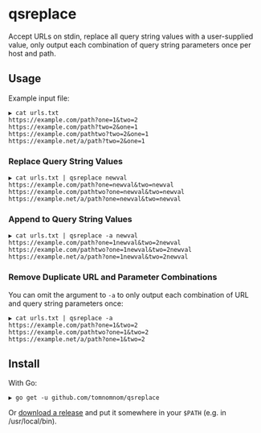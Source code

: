 # qsreplace

Accept URLs on stdin, replace all query string values with a user-supplied value, only output
each combination of query string parameters once per host and path.

## Usage

Example input file:
```
▶ cat urls.txt 
https://example.com/path?one=1&two=2
https://example.com/path?two=2&one=1
https://example.com/pathtwo?two=2&one=1
https://example.net/a/path?two=2&one=1
```

### Replace Query String Values

```
▶ cat urls.txt | qsreplace newval
https://example.com/path?one=newval&two=newval
https://example.com/pathtwo?one=newval&two=newval
https://example.net/a/path?one=newval&two=newval
```

### Append to Query String Values

```
▶ cat urls.txt | qsreplace -a newval
https://example.com/path?one=1newval&two=2newval
https://example.com/pathtwo?one=1newval&two=2newval
https://example.net/a/path?one=1newval&two=2newval
```

### Remove Duplicate URL and Parameter Combinations

You can omit the argument to `-a` to only output each combination of URL and query string parameters once:
```
▶ cat urls.txt | qsreplace -a 
https://example.com/path?one=1&two=2
https://example.com/pathtwo?one=1&two=2
https://example.net/a/path?one=1&two=2
```

## Install

With Go:

```
▶ go get -u github.com/tomnomnom/qsreplace
```

Or [download a release](https://github.com/tomnomnom/qsreplace/releases) and put it somewhere in your `$PATH`
(e.g. in /usr/local/bin).
